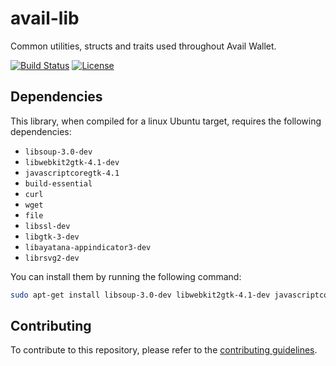 # avail-lib

Common utilities, structs and traits used throughout Avail Wallet.

[![Build Status](https://github.com/AvailX/avail-lib/actions/workflows/rust.yml/badge.svg)](https://github.com/availx/avail-lib/actions) [![License](https://img.shields.io/badge/License-Apache_2.0-blue.svg)](https://opensource.org/licenses/Apache-2.0)

## Dependencies

This library, when compiled for a linux Ubuntu target, requires the following dependencies:

- `libsoup-3.0-dev`
- `libwebkit2gtk-4.1-dev`
- `javascriptcoregtk-4.1`
- `build-essential`
- `curl`
- `wget`
- `file`
- `libssl-dev`
- `libgtk-3-dev`
- `libayatana-appindicator3-dev`
- `librsvg2-dev`

You can install them by running the following command:

```bash
sudo apt-get install libsoup-3.0-dev libwebkit2gtk-4.1-dev javascriptcoregtk-4.1 build-essential curl wget file libssl-dev libgtk-3-dev libayatana-appindicator3-dev librsvg2-dev
```

## Contributing

To contribute to this repository, please refer to the [contributing guidelines](CONTRIBUTING.md).
